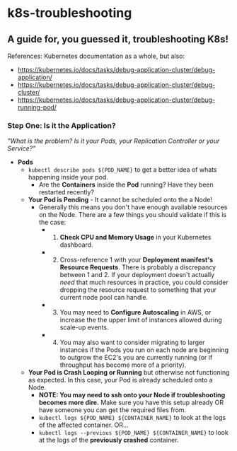 # k8s-troubleshooting
## A guide for, you guessed it, troubleshooting K8s!
References: Kubernetes documentation as a whole, but also:
* https://kubernetes.io/docs/tasks/debug-application-cluster/debug-application/
* https://kubernetes.io/docs/tasks/debug-application-cluster/debug-cluster/
* https://kubernetes.io/docs/tasks/debug-application-cluster/debug-running-pod/

### Step One: Is it the Application?
*"What is the problem? Is it your Pods, your Replication Controller or your Service?"*
* **Pods**
  * `kubectl describe pods ${POD_NAME}` to get a better idea of whats happening inside your pod.
    * Are the **Containers** inside the **Pod** running? Have they been restarted recently?
  * **Your Pod is Pending** - It cannot be scheduled onto the a Node!
    * Generally this means you don't have enough available resources on the Node. There are a few things you should validate if this is the case:
      * 1) **Check CPU and Memory Usage** in your Kubernetes dashboard. 
      * 2) Cross-reference 1 with your **Deployment manifest's Resource Requests**. There is probably a discrepancy between 1 and 2. If your deployment doesn't actually _need_ that much resources in practice, you could consider dropping the resource request to something that your current node pool can handle.
      * 3) You may need to **Configure Autoscaling** in AWS, or increase the the upper limit of instances allowed during scale-up events.
      * 4) You may also want to consider migrating to larger instances if the Pods you run on each node are beginning to outgrow the EC2's you are currently running (or if throughput has become more of a priority).
  * **Your Pod is Crash Looping or Running** but otherwise not functioning as expected. In this case, your Pod is already scheduled onto a Node.
    * **NOTE: You may need to ssh onto your Node if troubleshooting becomes more dire.** Make sure you have this setup already OR have someone you can get the required files from.
    * `kubectl logs ${POD_NAME} ${CONTAINER_NAME}` to look at the logs of the affected container. OR...
    * `kubectl logs --previous ${POD_NAME} ${CONTAINER_NAME}` to look at the logs of the **previously crashed** container. 
